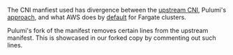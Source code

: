 The CNI manfiest used has divergence between the
[upstream CNI](https://github.com/aws/amazon-vpc-cni-k8s/blob/v1.16.0/config/master/aws-k8s-cni.yaml),
Pulumi's [approach](https://github.com/pulumi/pulumi-eks/blob/master/nodejs/eks/cni/aws-k8s-cni.yaml),
and what AWS does by [default](https://github.com/aws/amazon-vpc-cni-k8s/issues/755) for Fargate clusters.

Pulumi's fork of the manifest removes certain lines from the upstream manifest. This is showcased in our forked copy by commenting out such lines.